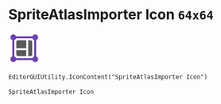 # SpriteAtlasImporter Icon `64x64`
<img src="/img/SpriteAtlasImporter%20Icon.png" width=64 height=64>

``` CSharp
EditorGUIUtility.IconContent("SpriteAtlasImporter Icon")
```
```
SpriteAtlasImporter Icon
```

